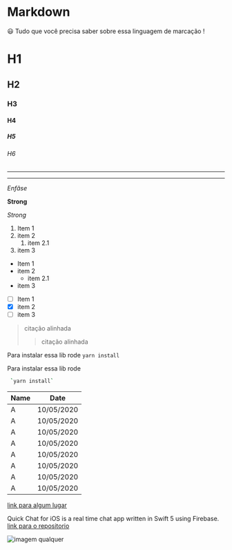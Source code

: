 # Markdown


:smiley: Tudo que você  precisa saber sobre essa linguagem de marcação !


<!-- Headings  -->
# H1
## H2
### H3
#### H4
##### H5
###### H6

<!-- DIVIDERS-->

---

***

<!-- Enfasis -->

*Enfâse*

<!-- Strong -->

**Strong**

<!-- Itáĺico -->

_Strong_

<!-- Lista Ordenada -->

1. Item 1
2. item 2
   1. item 2.1  
3. item 3

<!-- Lista não Ordenada -->

* Item 1
* item 2
  * item 2.1
* item 3

<!-- Lista chechbox -->

- [ ] Item 1
- [x] item 2
- [ ] item 3

<!-- citação -->

> citação alinhada
> > citação alinhada

<!-- Inline code -->

Para instalar essa lib rode  `yarn install`

<!-- Code block -->
Para instalar essa lib rode 
```bash 
 `yarn install` 
```

<!-- Tabelas -->

| Name |    Date    |
| ---- | ---------  |
|  A   | 10/05/2020 |
|  A   | 10/05/2020 |
|  A   | 10/05/2020 |
|  A   | 10/05/2020 |
|  A   | 10/05/2020 |
|  A   | 10/05/2020 |
|  A   | 10/05/2020 |
|  A   | 10/05/2020 |

<!-- links -->

[ link para algum lugar ](http://github.com "Github" ) 

<!-- Imagens - Gifs  -->

Quick Chat for iOS is a real time chat app written in Swift 5 using Firebase.[ link para o repositorio ](https://github.com/aslanyanhaik/Quick-Chat "Quick Chat for iOS" ) 

![ imagem qualquer ]( https://raw.githubusercontent.com/aslanyanhaik/Quick-Chat/master/screenshot.gif )
